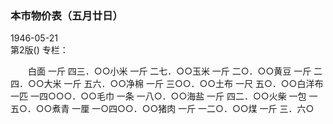 ### 本市物价表（五月廿日）  

1946-05-21  
第2版()
专栏：

　　白面                    一斤                    四三．○○小米                    一斤                    二七．○○玉米                    一斤                    二○．○○黄豆                    一斤                    二四．○○大米                    一斤                    五六．○○净棉                    一斤                  三○○．○○土布                    一尺                    五○．○○白洋布                  一匹              一四○○○．○○毛巾                    一条                  一八○．○○海盐                    一斤                    四二．○○火柴                    一包                  一五○．○○煮青                    一厘              一○四○○．○○猪肉                    一斤                  一二○．○○煤                      一斤                      三．六○  
